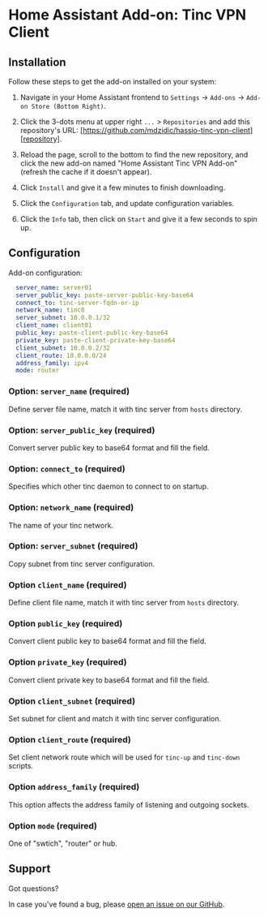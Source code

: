 # Home Assistant Add-on: Tinc VPN Client

## Installation

Follow these steps to get the add-on installed on your system:

1. Navigate in your Home Assistant frontend to `Settings` -> `Add-ons` -> `Add-on Store (Bottom Right)`.

2. Click the 3-dots menu at upper right `...` > `Repositories` and add this repository's URL: [https://github.com/mdzidic/hassio-tinc-vpn-client][repository].

3. Reload the page, scroll to the bottom to find the new repository, and click the new add-on named "Home Assistant Tinc VPN Add-on" (refresh the cache if it doesn't appear).

4. Click `Install` and give it a few minutes to finish downloading.

5. Click the `Configuration` tab, and update configuration variables.

6. Click the `Info` tab, then click on `Start` and give it a few seconds to spin up.

## Configuration

Add-on configuration:

```yaml
  server_name: server01
  server_public_key: paste-server-public-key-base64
  connect_to: tinc-server-fqdn-or-ip
  network_name: tinc0
  server_subnet: 10.0.0.1/32
  client_name: client01
  public_key: paste-client-public-key-base64
  private_key: paste-client-private-key-base64
  client_subnet: 10.0.0.2/32
  client_route: 10.0.0.0/24
  address_family: ipv4
  mode: router
```

### Option: `server_name` (required)

Define server file name, match it with tinc server from `hosts` directory.

### Option: `server_public_key` (required)

Convert server public key to base64 format and fill the field.

### Option: `connect_to` (required)

Specifies which other tinc daemon to connect to on startup.

### Option: `network_name` (required)

The name of your tinc network. 

### Option: `server_subnet` (required)

Copy subnet from tinc server configuration.

### Option `client_name` (required)

Define client file name, match it with tinc server from `hosts` directory.

### Option `public_key` (required)

Convert client public key to base64 format and fill the field.

### Option `private_key` (required)

Convert client private key to base64 format and fill the field.

### Option `client_subnet` (required)

Set subnet for client and match it with tinc server configuration.

### Option `client_route` (required)

Set client network route which will be used for `tinc-up` and `tinc-down` scripts.

### Option `address_family` (required)

This option affects the address family of listening and outgoing sockets.

### Option `mode` (required)

One of "swtich", "router" or hub. 

## Support

Got questions?

In case you've found a bug, please [open an issue on our GitHub][issue].

[issue]: https://github.com/mdzidic/hassio-tinc-vpn-client/issues
[repository]: https://github.com/mdzidic/hassio-tinc-vpn-client
